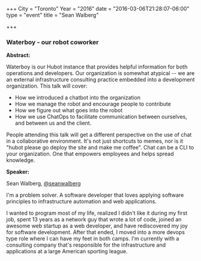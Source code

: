 +++
City = "Toronto"
Year = "2016"
date = "2016-03-06T21:28:07-06:00"
type = "event"
title = "Sean Walberg"

+++

### Waterboy - our robot coworker

**Abstract:**

Waterboy is our Hubot instance that provides helpful information for both operations and developers. Our organization is somewhat atypical -- we are an external infrastructure consulting practice embedded into a development organization. This talk will cover:

+ How we introduced a chatbot into the organization
+ How we manage the robot and encourage people to contribute
+ How we figure out what goes into the robot
+ How we use ChatOps to facilitate communication between ourselves, and between us and the client.

People attending this talk will get a different perspective on the use of chat in a collaborative environment. It's not just shortcuts to memes, nor is it "hubot please go deploy the site and make me coffee". Chat can be a CLI to your organization. One that empowers employees and helps spread knowledge.

**Speaker:**

Sean Walberg, <a href="https://twitter.com/seanwalberg" target="_blank">@seanwalberg</a> 

I'm a problem solver. A software developer that loves applying software principles to infrastructure automation and web applications.

I wanted to program most of my life, realized I didn't like it during my first job, spent 13 years as a network guy that wrote a lot of code, joined an awesome web startup as a web developer, and have rediscovered my joy for software development. After that ended, I moved into a more devops type role where I can have my feet in both camps. I'm currently with a consulting company that's responsible for the infrastructure and applications at a large American sporting league.
